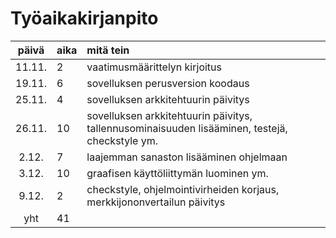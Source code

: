 # Työaikakirjanpito

| päivä | aika | mitä tein |
| :----:|:-----| :-----|
| 11.11.|2     | vaatimusmäärittelyn kirjoitus |
| 19.11.|6     | sovelluksen perusversion koodaus |
| 25.11.|4     | sovelluksen arkkitehtuurin päivitys |
| 26.11.|10    | sovelluksen arkkitehtuurin päivitys, tallennusominaisuuden lisääminen, testejä, checkstyle ym. |
| 2.12. |7     | laajemman sanaston lisääminen ohjelmaan |
| 3.12. |10    | graafisen käyttöliittymän luominen ym. |
| 9.12. |2     | checkstyle, ohjelmointivirheiden korjaus, merkkijononvertailun päivitys |
| yht   |41    |   |